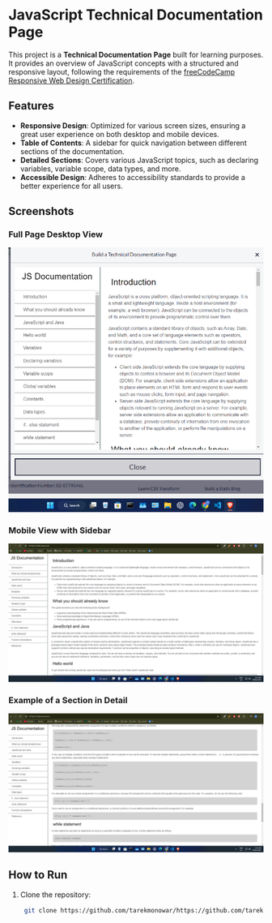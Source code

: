 # JavaScript Technical Documentation Page

This project is a **Technical Documentation Page** built for learning purposes. It provides an overview of JavaScript concepts with a structured and responsive layout, following the requirements of the [freeCodeCamp Responsive Web Design Certification](https://www.freecodecamp.org/).

## Features

- **Responsive Design**: Optimized for various screen sizes, ensuring a great user experience on both desktop and mobile devices.
- **Table of Contents**: A sidebar for quick navigation between different sections of the documentation.
- **Detailed Sections**: Covers various JavaScript topics, such as declaring variables, variable scope, data types, and more.
- **Accessible Design**: Adheres to accessibility standards to provide a better experience for all users.

## Screenshots

### Full Page Desktop View
![Desktop View](Screenshot%20(40).png)

### Mobile View with Sidebar
![Mobile Sidebar](Screenshot%20(42).png)

### Example of a Section in Detail
![Section Detail](Screenshot%20(43).png)

## How to Run

1. Clone the repository:
   ```bash
    git clone https://github.com/tarekmonowar/https://github.com/tarekmonowar/Technical-Documentation-Page.git.git
